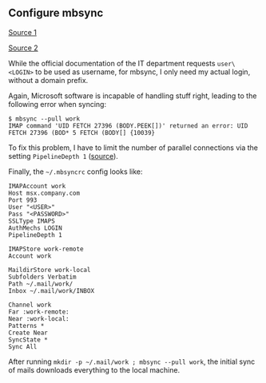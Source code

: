 ## Configure mbsync

[Source 1](https://jonathanh.co.uk/blog/mutt-setup/)

[Source 2](https://brian-thompson.medium.com/setting-up-isync-mbsync-on-linux-e9fe10c692c0)

While the official documentation of the IT department requests `user\<LOGIN>` to be used as username, for mbsync, I only need my actual login, without a domain prefix.

Again, Microsoft software is incapable of handling stuff right, leading to the following error when syncing:
```shell
$ mbsync --pull work
IMAP command 'UID FETCH 27396 (BODY.PEEK[])' returned an error: UID FETCH 27396 (BOD* 5 FETCH (BODY[] {10039}
```

To fix this problem, I have to limit the number of parallel connections via the setting `PipelineDepth 1` ([source](https://kdecherf.com/blog/2017/05/01/mbsync-and-office-365/)).

Finally, the `~/.mbsyncrc` config looks like:
```
IMAPAccount work
Host msx.company.com
Port 993
User "<USER>"
Pass "<PASSWORD>"
SSLType IMAPS
AuthMechs LOGIN
PipelineDepth 1

IMAPStore work-remote
Account work

MaildirStore work-local
Subfolders Verbatim
Path ~/.mail/work/
Inbox ~/.mail/work/INBOX

Channel work
Far :work-remote:
Near :work-local:
Patterns *
Create Near
SyncState *
Sync All
```

After running `mkdir -p ~/.mail/work ; mbsync --pull work`, the initial sync of mails downloads everything to the local machine.
